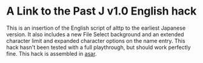 # A Link to the Past J v1.0 English hack

This is an insertion of the English script of alttp to the earliest Japanese version. It also includes a new File Select background and an extended character limit and expanded character options on the name entry. This hack hasn't been tested with a full playthrough, but should work perfectly fine. This hack is assembled in [asar](https://github.com/RPGHacker/asar).